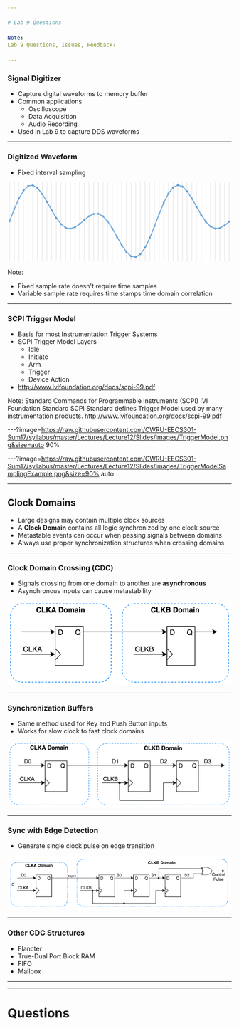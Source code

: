 ```yaml
---

# Lab 9 Questions

Note:
Lab 9 Questions, Issues, Feedback?

---
```


### Signal Digitizer

* Capture digital waveforms to memory buffer
* Common applications
	* Oscilloscope
	* Data Acquisition 
	* Audio Recording
* Used in Lab 9 to capture DDS waveforms

---

### Digitized Waveform

* Fixed interval sampling

![Sampled Waveform](https://raw.githubusercontent.com/CWRU-EECS301-Sum17/syllabus/master/Lectures/Lecture12/Slides/images/Sampled_Waveform.png)

Note:
* Fixed sample rate doesn't require time samples
* Variable sample rate requires time stamps time domain correlation

---

### SCPI Trigger Model

* Basis for most Instrumentation Trigger Systems
* SCPI Trigger Model Layers
	* Idle
	* Initiate
	* Arm
	* Trigger
	* Device Action
* http://www.ivifoundation.org/docs/scpi-99.pdf

Note:
Standard Commands for Programmable Instruments (SCPI)
IVI Foundation Standard
SCPI Standard defines Trigger Model used by many instrumentation products.
http://www.ivifoundation.org/docs/scpi-99.pdf

---?image=https://raw.githubusercontent.com/CWRU-EECS301-Sum17/syllabus/master/Lectures/Lecture12/Slides/images/TriggerModel.png&size=auto 90%

---?image=https://raw.githubusercontent.com/CWRU-EECS301-Sum17/syllabus/master/Lectures/Lecture12/Slides/images/TriggerModelSamplingExample.png&size=90% auto


---

## Clock Domains

* Large designs may contain multiple clock sources
* A **Clock Domain** contains all logic synchronized by one clock source
* Metastable events can occur when passing signals between domains
* Always use proper synchronization structures when crossing domains

---

### Clock Domain Crossing (CDC)

* Signals crossing from one domain to another are **asynchronous**
* Asynchronous inputs can cause metastability

![Clock Domain Crossing](https://raw.githubusercontent.com/CWRU-EECS301-Sum17/syllabus/master/Lectures/Lecture12/Slides/images/Clock_Domains_01.png)

---

### Synchronization Buffers

* Same method used for Key and Push Button inputs
* Works for slow clock to fast clock domains

![Clock Domain Crossing](https://raw.githubusercontent.com/CWRU-EECS301-Sum17/syllabus/master/Lectures/Lecture12/Slides/images/Clock_Domains_02.png)

---

### Sync with Edge Detection

* Generate single clock pulse on edge transition

![Clock Domain Crossing](https://raw.githubusercontent.com/CWRU-EECS301-Sum17/syllabus/master/Lectures/Lecture12/Slides/images/Clock_Domains_03.png)

---

### Other CDC Structures

* Flancter
* True-Dual Port Block RAM
* FIFO
* Mailbox

---


---

# Questions


